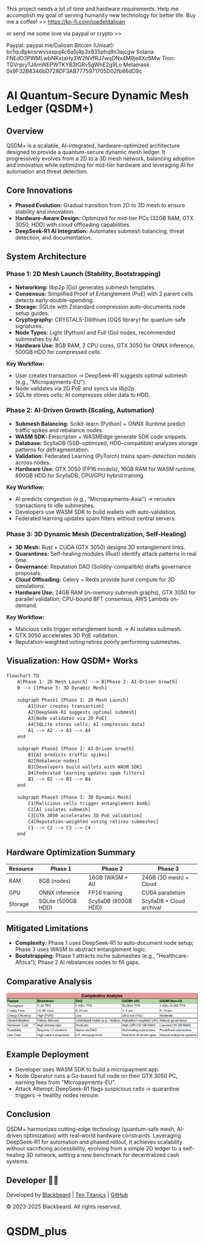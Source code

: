This project needs a lot of time and hardware requirements. Help me accomplish my goal of serving humanity new technology for better life. Buy me a coffee! >>
https://ko-fi.com/joedeldalioan

or send me some love via paypal or crypto >>

Paypal: paypal.me/Dalioan
Bitcoin (Unisat): bc1qu8pknsrwvssspq4c6a5j4p3x835phq8n3ajcgw
Solana: FNEdD3PWMLwbNKxtaHy3W2NVfRJ7wqDNx4M9je8Xc6Mw
Tron: TGVrpryTJAmWEPWTKYB3tGRv5gWhE2g9Lo
Metamask: 0x9F32B8346bD728DF3AB7775971705D02fb86dD9c

# AI Quantum-Secure Dynamic Mesh Ledger (QSDM+)

## Overview
QSDM+ is a scalable, AI-integrated, hardware-optimized architecture designed to provide a quantum-secure dynamic mesh ledger. It progressively evolves from a 2D to a 3D mesh network, balancing adoption and innovation while optimizing for mid-tier hardware and leveraging AI for automation and threat detection.

## Core Innovations
- **Phased Evolution:** Gradual transition from 2D to 3D mesh to ensure stability and innovation.
- **Hardware-Aware Design:** Optimized for mid-tier PCs (32GB RAM, GTX 3050, HDD) with cloud offloading capabilities.
- **DeepSeek-R1 AI Integration:** Automates submesh balancing, threat detection, and documentation.

## System Architecture

### Phase 1: 2D Mesh Launch (Stability, Bootstrapping)
- **Networking:** libp2p (Go) generates submesh templates.
- **Consensus:** Simplified Proof of Entanglement (PoE) with 2 parent cells detects early double-spending.
- **Storage:** SQLite with Zstandard compression auto-documents node setup guides.
- **Cryptography:** CRYSTALS-Dilithium (OQS library) for quantum-safe signatures.
- **Node Types:** Light (Python) and Full (Go) nodes, recommended submeshes by AI.
- **Hardware Use:** 8GB RAM, 2 CPU cores, GTX 3050 for ONNX inference, 500GB HDD for compressed cells.

**Key Workflow:**
- User creates transaction → DeepSeek-R1 suggests optimal submesh (e.g., "Micropayments-EU").
- Node validates via 2D PoE and syncs via libp2p.
- SQLite stores cells; AI compresses older data to HDD.

### Phase 2: AI-Driven Growth (Scaling, Automation)
- **Submesh Balancing:** Scikit-learn (Python) + ONNX Runtime predict traffic spikes and rebalance nodes.
- **WASM SDK:** Emscripten + WASMEdge generate SDK code snippets.
- **Database:** ScyllaDB (SSD-optimized, HDD-compatible) analyzes storage patterns for defragmentation.
- **Validation:** Federated Learning (PyTorch) trains spam-detection models across nodes.
- **Hardware Use:** GTX 3050 (FP16 models), 16GB RAM for WASM runtime, 800GB HDD for ScyllaDB, CPU/GPU hybrid training.

**Key Workflow:**
- AI predicts congestion (e.g., "Micropayments-Asia") → reroutes transactions to idle submeshes.
- Developers use WASM SDK to build wallets with auto-validation.
- Federated learning updates spam filters without central servers.

### Phase 3: 3D Dynamic Mesh (Decentralization, Self-Healing)
- **3D Mesh:** Rust + CUDA (GTX 3050) designs 3D entanglement links.
- **Quarantines:** Self-healing modules (Rust) identify attack patterns in real time.
- **Governance:** Reputation DAO (Solidity-compatible) drafts governance proposals.
- **Cloud Offloading:** Celery + Redis provide burst compute for 3D simulations.
- **Hardware Use:** 24GB RAM (in-memory submesh graphs), GTX 3050 for parallel validation, CPU-bound BFT consensus, AWS Lambda on-demand.

**Key Workflow:**
- Malicious cells trigger entanglement bomb → AI isolates submesh.
- GTX 3050 accelerates 3D PoE validation.
- Reputation-weighted voting retires poorly performing submeshes.

## Visualization: How QSDM+ Works

```mermaid
flowchart TD
    A[Phase 1: 2D Mesh Launch] --> B[Phase 2: AI-Driven Growth]
    B --> C[Phase 3: 3D Dynamic Mesh]

    subgraph Phase1 [Phase 1: 2D Mesh Launch]
        A1[User creates transaction]
        A2[DeepSeek-R1 suggests optimal submesh]
        A3[Node validates via 2D PoE]
        A4[SQLite stores cells; AI compresses data]
        A1 --> A2 --> A3 --> A4
    end

    subgraph Phase2 [Phase 2: AI-Driven Growth]
        B1[AI predicts traffic spikes]
        B2[Rebalance nodes]
        B3[Developers build wallets with WASM SDK]
        B4[Federated learning updates spam filters]
        B1 --> B2 --> B3 --> B4
    end

    subgraph Phase3 [Phase 3: 3D Dynamic Mesh]
        C1[Malicious cells trigger entanglement bomb]
        C2[AI isolates submesh]
        C3[GTX 3050 accelerates 3D PoE validation]
        C4[Reputation-weighted voting retires submeshes]
        C1 --> C2 --> C3 --> C4
    end
```

## Hardware Optimization Summary

| Resource | Phase 1           | Phase 2               | Phase 3                  |
|----------|-------------------|-----------------------|--------------------------|
| RAM      | 8GB (nodes)       | 16GB (WASM + AI)      | 24GB (3D mesh) + Cloud   |
| GPU      | ONNX inference    | FP16 training         | CUDA parallelism         |
| Storage  | SQLite (500GB HDD)| ScyllaDB (800GB HDD)  | ScyllaDB + Cloud archival|

## Mitigated Limitations
- **Complexity:** Phase 1 uses DeepSeek-R1 to auto-document node setup; Phase 3 uses WASM to abstract entanglement logic.
- **Bootstrapping:** Phase 1 attracts niche submeshes (e.g., "Healthcare-Africa"); Phase 2 AI rebalances nodes to fill gaps.

## Comparative Analysis

![Comparative Analysis](comparative%20analysis.png)

## Example Deployment
- Developer uses WASM SDK to build a micropayment app.
- Node Operator runs a Go-based full node on their GTX 3050 PC, earning fees from "Micropayments-EU".
- Attack Attempt: DeepSeek-R1 flags suspicious cells → quarantine triggers → healthy nodes reroute.

## Conclusion
QSDM+ harmonizes cutting-edge technology (quantum-safe mesh, AI-driven optimization) with real-world hardware constraints. Leveraging DeepSeek-R1 for automation and phased rollout, it achieves scalability without sacrificing accessibility, evolving from a simple 2D ledger to a self-healing 3D network, setting a new benchmark for decentralized cash systems.

## Developer 👨‍💻

Developed by [Blackbeard](https://blackbeard.one) | [Ten Titanics](https://tentitanics.com) | [GitHub](https://github.com/blackbeardONE)

© 2023-2025 Blackbeard. All rights reserved.
# QSDM_plus
